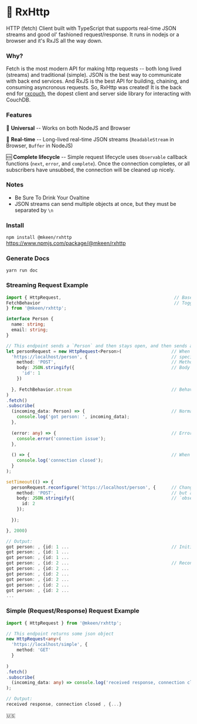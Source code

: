# 👋 RxHttp
HTTP (fetch) Client built with TypeScript that supports real-time JSON streams and good ol' fashioned request/response. It runs in nodejs or a browser and it's RxJS all the way down. 

### Why?
Fetch is the most modern API for making http requests -- both long lived (streams) and traditional (simple). JSON is the best way to communicate with back end services. And RxJS is the best API for building, chaining, and consuming asyncronous requests. So, RxHttp was created! It is the back end for [rxcouch](https://www.npmjs.com/package/@mkeen/rxcouch), the dopest client and server side library for interacting with CouchDB.  

### Features
📀 **Universal** -- Works on both NodeJS and Browser  

🌊 **Real-time** -- Long-lived real-time JSON streams (`ReadableStream` in Browser, `Buffer` in NodeJS)  

🆘 **Complete lifecycle** -- Simple request lifecycle uses `Observable` callback functions (`next`, `error`, and `complete`). Once the connection completes, or all subscribers have unsubbed, the connection will be cleaned up nicely.

### Notes

* Be Sure To Drink Your Ovaltine
* JSON streams can send multiple objects at once, but they must be separated by  `\n`

### Install
`npm install @mkeen/rxhttp`  
https://www.npmjs.com/package/@mkeen/rxhttp  

### Generate Docs
`yarn run doc`  

### Streaming Request Example

```typescript
import { HttpRequest,                                           // Base class you'll interact with
FetchBehavior                                                   // Toggle simple (req/response) vs stream
} from '@mkeen/rxhttp';               

interface Person {
  name: string;
  email: string;
}

// This endpoint sends a `Person` and then stays open, and then sends a new `Person` every second.
let personRequest = new HttpRequest<Person>(                   // When you initialize the class, you can
  'https://localhost/person', {                                // specify a type for replies and stream frames
    method: 'POST',                                            // Method Default: 'GET'
    body: JSON.stringify({                                     // Body Default: `undefined`, not required
      'id': 1
    })
    
  }, FetchBehavior.stream                                      // Behavior Default: simple
)
.fetch()
.subscribe(
  (incoming_data: Person) => {                                 // Normal request response or stream frame
    console.log('got person: ', incoming_data);
  },
  
  (error: any) => {                                            // Error will be an http error code
    console.error('connection issue');
  },
  
  () => {                                                      // When request completes (conneciton closes)
    console.log('connection closed');
  }
);

setTimeout(() => {
  personRequest.reconfigure('https://localhost/person', {      // Changes request configuration (connection closes)
    method: 'POST',                                            // but all data continues flowing to the original
    body: JSON.stringify({                                     // `observer`.
      id: 2
    });
  
  });

}, 2000)

// Output:
got person: , {id: 1 ...                                       // Initial response frame
got person: , {id: 1 ...
got person: , {id: 1 ...
got person: , {id: 2 ...                                       // Reconfigure has been run
got person: , {id: 2 ...
got person: , {id: 2 ...
got person: , {id: 2 ...
got person: , {id: 2 ...
got person: , {id: 2 ...
...
```

### Simple (Request/Response) Request Example
```typescript
import { HttpRequest } from '@mkeen/rxhttp';

// This endpoint returns some json object
new HttpRequest<any>(
  'https://localhost/simple', {
    method: 'GET'
  }
  
)
.fetch()
.subscribe(
  (incoming_data: any) => console.log('received response, connection closed', incoming_data);
);

// Output:
received response, connection closed , {...}
```

🇺🇸  
